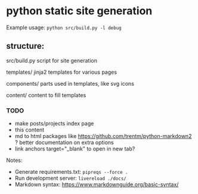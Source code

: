 # python static site generation
Example usage: `python src/build.py -l debug`

## structure: 

src/build.py
    script for site generation

templates/
    jinja2 templates for various pages

components/
    parts used in templates, like svg icons

content/ 
    content to fill templates

### TODO
- make posts/projects index page
- this content 
- md to html packages like https://github.com/trentm/python-markdown2 ? better documentation on extra options
- link anchors target="_blank" to open in new tab?



Notes: 
- Generate requirements.txt: `pipreqs --force .`
- Run development server: `livereload ./docs/`
- Markdown syntax: <https://www.markdownguide.org/basic-syntax/>